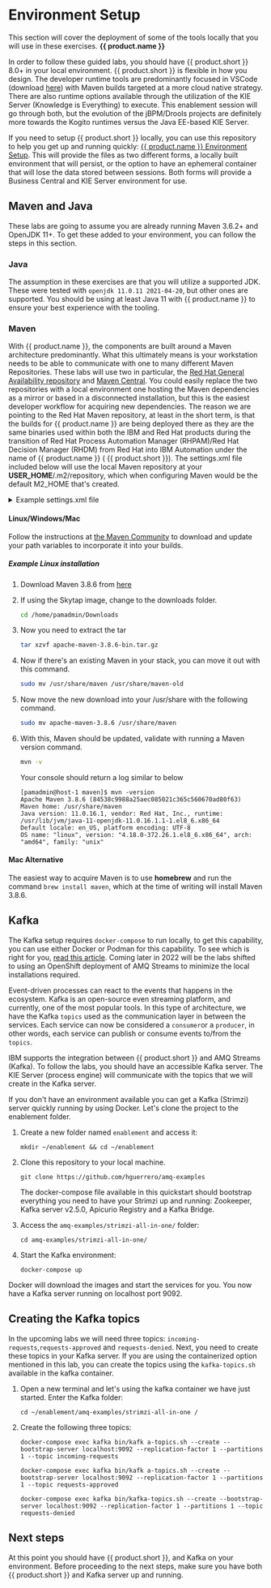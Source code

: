 # Environment Setup

This section will cover the deployment of some of the tools locally that you will use in these exercises.
**{{ product.name }}**

In order to follow these guided labs, you should have {{ product.short }} 8.0+ in your local environment. {{ product.short }} is flexible in how you design. The developer runtime tools are predominantly focused in VSCode (download [here](https://code.visualstudio.com)) with Maven builds targeted at a more cloud native strategy. There are also runtime options available through the utilization of the KIE Server (Knowledge is Everything) to execute. This enablement session will go through both, but the evolution of the jBPM/Drools projects are definitely more towards the Kogito runtimes versus the Java EE-based KIE Server.

If you need to setup {{ product.short }} locally, you can use this repository to help you get up and running quickly: [{{ product.name }} Environment Setup](https://github.com/timwuthenow/ibamoe-setup). This will provide the files as two different forms, a locally built environment that will persist, or the option to have an ephemeral container that will lose the data stored between sessions. Both forms will provide a Business Central and KIE Server environment for use.

## Maven and Java

These labs are going to assume you are already running Maven 3.6.2+ and OpenJDK 11+. To get these added to your environment, you can follow the steps in this section.

### Java

The assumption in these exercises are that you will utilize a supported JDK. These were tested with `openjdk 11.0.11 2021-04-20`, but other ones are supported. You should be using at least Java 11 with {{ product.name }} to ensure your best experience with the tooling.
### Maven

With {{ product.name }}, the components are built around a Maven architecture predominantly. What this ultimately means is your workstation needs to be able to communicate with one to many different Maven Repositories. These labs will use two in particular, the [Red Hat General Availability repository](https://maven.repository.redhat.com/ga/) and [Maven Central](https://repo1.maven.org/maven2/). You could easily replace the two repositories with a local environment one hosting the Maven dependencies as a mirror or based in a disconnected installation, but this is the easiest developer workflow for acquiring new dependencies. The reason we are pointing to the Red Hat Maven repository, at least in the short term, is that the builds for {{ product.name }} are being deployed there as they are the same binaries used within both the IBM and Red Hat products during the transition of Red Hat Process Automation Manager (RHPAM)/Red Hat Decision Manager (RHDM) from Red Hat into IBM Automation under the name of {{ product.name }} ( {{ product.short }}). The settings.xml file included below will use the local Maven repository at your **USER_HOME**/.m2/repository, which when configuring Maven would be the default M2_HOME that's created.

<details><summary>Example settings.xml file</summary><blockquote>

~~~xml
<?xml version="1.0" encoding="UTF-8"?>
<settings xmlns="http://maven.apache.org/SETTINGS/1.0.0"
  xmlns:xsi="http://www.w3.org/2001/XMLSchema-instance" xsi:schemaLocation="http://maven.apache.org/SETTINGS/1.0.0 http://maven.apache.org/xsd/settings-1.0.0.xsd">
  <localRepository>${user.home}/.m2/repository</localRepository>
  <interactiveMode>true</interactiveMode>
  <usePluginRegistry>false</usePluginRegistry>
  <offline>false</offline>
  <profiles>
    <!-- Profile with online repositories required by IBAMOE -->
    <profile>
      <id>brms-bpms-online-profile</id>
      <repositories>
        <repository>
        <!-- Red Hat Maven Repository-->
          <id>jboss-ga-repository</id>
          <url>https://maven.repository.redhat.com/ga/</url>
          <releases>
            <enabled>true</enabled>
          </releases>
          <snapshots>
            <enabled>false</enabled>
          </snapshots>
        </repository>
      </repositories>
      <pluginRepositories>
        <pluginRepository>
          <id>jboss-ga-plugin-repository</id>
          <url>https://maven.repository.redhat.com/ga/</url>
          <releases>
            <enabled>true</enabled>
          </releases>
          <snapshots>
            <enabled>true</enabled>
          </snapshots>
        </pluginRepository>
      </pluginRepositories>
    </profile>
    <profile>
      <id>maven-https</id>
      <activation>
        <activeByDefault>true</activeByDefault>
      </activation>
      <repositories>
        <repository>
        <!--Maven Central Repository-->
          <id>central</id>
          <url>https://repo1.maven.org/maven2</url>
          <snapshots>
            <enabled>true</enabled>
          </snapshots>
        </repository>
      </repositories>
      <pluginRepositories>
        <pluginRepository>
          <id>central</id>
          <url>https://repo1.maven.org/maven2</url>
          <snapshots>
            <enabled>false</enabled>
          </snapshots>
        </pluginRepository>
      </pluginRepositories>
    </profile>
  </profiles>
  <activeProfiles>
    <!-- Activation of the BRMS/BPMS profile -->
    <activeProfile>brms-bpms-online-profile</activeProfile>
    <activeProfile>maven-https</activeProfile>
  </activeProfiles>
</settings>
~~~

</details>

#### Linux/Windows/Mac

Follow the instructions at [the Maven Community](https://maven.apache.org/install.html) to download and update your path variables to incorporate it into your builds.

##### Example Linux installation

1. Download Maven 3.8.6 from [here](https://dlcdn.apache.org/maven/maven-3/3.8.6/binaries/apache-maven-3.8.6-bin.tar.gz)
1. If using the Skytap image, change to the downloads folder.

    ~~~bash
    cd /home/pamadmin/Downloads
    ~~~

1. Now you need to extract the tar

    ~~~bash
    tar xzvf apache-maven-3.8.6-bin.tar.gz
    ~~~

1. Now if there's an existing Maven in your stack, you can move it out with this command.

    ~~~bash
    sudo mv /usr/share/maven /usr/share/maven-old
    ~~~

1. Now move the new download into your /usr/share with the following command.

    ~~~bash
    sudo mv apache-maven-3.8.6 /usr/share/maven
    ~~~

1. With this, Maven should be updated, validate with running a Maven version command.

    ~~~bash
    mvn -v
    ~~~
    
    Your console should return a log similar to below

    ~~~console
    [pamadmin@host-1 maven]$ mvn -version
    Apache Maven 3.8.6 (84538c9988a25aec085021c365c560670ad80f63)
    Maven home: /usr/share/maven
    Java version: 11.0.16.1, vendor: Red Hat, Inc., runtime: /usr/lib/jvm/java-11-openjdk-11.0.16.1.1-1.el8_6.x86_64
    Default locale: en_US, platform encoding: UTF-8
    OS name: "linux", version: "4.18.0-372.26.1.el8_6.x86_64", arch: "amd64", family: "unix"
    ~~~

#### Mac Alternative

The easiest way to acquire Maven is to use **homebrew** and run the command `brew install maven`, which at the time of writing will install Maven 3.8.6.

## Kafka

The Kafka setup requires `docker-compose` to run locally, to get this capability, you can use either Docker or Podman for this capability. To see which is right for you, [read this article](https://www.redhat.com/sysadmin/podman-compose-docker-compose). Coming later in 2022 will be the labs shifted to using an OpenShift deployment of AMQ Streams to minimize the local installations required.

Event-driven processes can react to the events that happens in the ecosystem. Kafka is an open-source even streaming platform, and currently, one of the most popular tools. In this type of architecture, we have the Kafka `topics` used as the communication layer in between the services. Each service can now be considered a `consumer`or a `producer`, in other words, each service can publish or consume events to/from the `topics`.

IBM supports the integration between {{ product.short }} and AMQ Streams (Kafka). To follow the labs, you should have an accessible Kafka server. The KIE Server (process engine) will communicate with the topics that we will create in the Kafka server. 

If you don't have an environment available you can get a Kafka (Strimzi) server quickly running by using Docker. Let's clone the project to the enablement folder.

1. Create a new folder named `enablement` and access it:

    ~~~shell
    mkdir ~/enablement && cd ~/enablement
    ~~~

1. Clone this repository to your local machine.

    ~~~shell
    git clone https://github.com/hguerrero/amq-examples
    ~~~

    The docker-compose file available in this quickstart should bootstrap everything you need to have your Strimzi up and running: Zookeeper, Kafka server v2.5.0, Apicurio Registry and a Kafka Bridge.

1. Access the `amq-examples/strimzi-all-in-one/` folder:

    ~~~shell
    cd amq-examples/strimzi-all-in-one/
    ~~~

1. Start the Kafka environment:

    ~~~shell
    docker-compose up 
    ~~~

Docker will download the images and start the services for you. You now have a Kafka server running on localhost port 9092. 

## Creating the Kafka topics

In the upcoming labs we will need three topics: `incoming-requests`,`requests-approved` and `requests-denied`. Next, you need to create these topics in your Kafka server. If you are using the containerized option mentioned in this lab, you can create the topics using the `kafka-topics.sh` available in the kafka container.  

1. Open a new terminal and let's using the kafka container we have just started. Enter the Kafka folder:

    ~~~shell
    cd ~/enablement/amq-examples/strimzi-all-in-one /
    ~~~
 
1. Create the following three topics:
 
    ~~~shell
    docker-compose exec kafka bin/kafk a-topics.sh --create --bootstrap-server localhost:9092 --replication-factor 1 --partitions 1 --topic incoming-requests
 
    docker-compose exec kafka bin/kafk a-topics.sh --create --bootstrap-server localhost:9092 --replication-factor 1 --partitions 1 --topic requests-approved
 
    docker-compose exec kafka bin/kafka-topics.sh --create --bootstrap-server localhost:9092 --replication-factor 1 --partitions 1 --topic requests-denied
    ~~~

## Next steps

At this point you should have {{ product.short }}, and Kafka on your environment. Before proceeding to the next steps, make sure you have both {{ product.short }} and Kafka server up and running.
